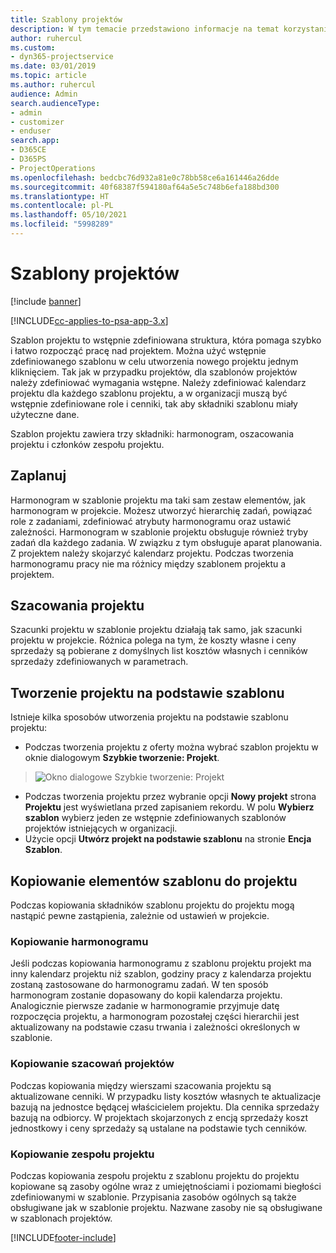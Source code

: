 ```yaml
---
title: Szablony projektów
description: W tym temacie przedstawiono informacje na temat korzystania z szablonów projektów w celu szybkiego konfigurowania projektów.
author: ruhercul
ms.custom:
- dyn365-projectservice
ms.date: 03/01/2019
ms.topic: article
ms.author: ruhercul
audience: Admin
search.audienceType:
- admin
- customizer
- enduser
search.app:
- D365CE
- D365PS
- ProjectOperations
ms.openlocfilehash: bedcbc76d932a81e0c78bb58ce6a161446a26dde
ms.sourcegitcommit: 40f68387f594180af64a5e5c748b6efa188bd300
ms.translationtype: HT
ms.contentlocale: pl-PL
ms.lasthandoff: 05/10/2021
ms.locfileid: "5998289"
---
```

# <a name="project-templates"></a>Szablony projektów 

[!include [banner](../includes/psa-now-project-operations.md)]

[!INCLUDE[cc-applies-to-psa-app-3.x](../includes/cc-applies-to-psa-app-3x.md)]

Szablon projektu to wstępnie zdefiniowana struktura, która pomaga szybko i łatwo rozpocząć pracę nad projektem. Można użyć wstępnie zdefiniowanego szablonu w celu utworzenia nowego projektu jednym kliknięciem. Tak jak w przypadku projektów, dla szablonów projektów należy zdefiniować wymagania wstępne. Należy zdefiniować kalendarz projektu dla każdego szablonu projektu, a w organizacji muszą być wstępnie zdefiniowane role i cenniki, tak aby składniki szablonu miały użyteczne dane.

Szablon projektu zawiera trzy składniki: harmonogram, oszacowania projektu i członków zespołu projektu.

## <a name="schedule"></a>Zaplanuj

Harmonogram w szablonie projektu ma taki sam zestaw elementów, jak harmonogram w projekcie. Możesz utworzyć hierarchię zadań, powiązać role z zadaniami, zdefiniować atrybuty harmonogramu oraz ustawić zależności. Harmonogram w szablonie projektu obsługuje również tryby zadań dla każdego zadania. W związku z tym obsługuje aparat planowania. Z projektem należy skojarzyć kalendarz projektu. Podczas tworzenia harmonogramu pracy nie ma różnicy między szablonem projektu a projektem.

## <a name="project-estimates"></a>Szacowania projektu

Szacunki projektu w szablonie projektu działają tak samo, jak szacunki projektu w projekcie. Różnica polega na tym, że koszty własne i ceny sprzedaży są pobierane z domyślnych list kosztów własnych i cenników sprzedaży zdefiniowanych w parametrach.

## <a name="creating-a-project-from-a-template"></a>Tworzenie projektu na podstawie szablonu
 
Istnieje kilka sposobów utworzenia projektu na podstawie szablonu projektu:

- Podczas tworzenia projektu z oferty można wybrać szablon projektu w oknie dialogowym **Szybkie tworzenie: Projekt**.

> ![Okno dialogowe Szybkie tworzenie: Projekt](media/project-11.png)

- Podczas tworzenia projektu przez wybranie opcji **Nowy projekt** strona **Projektu** jest wyświetlana przed zapisaniem rekordu. W polu **Wybierz szablon** wybierz jeden ze wstępnie zdefiniowanych szablonów projektów istniejących w organizacji.
- Użycie opcji **Utwórz projekt na podstawie szablonu** na stronie **Encja Szablon**.

## <a name="copying-components-of-template-to-project"></a>Kopiowanie elementów szablonu do projektu

Podczas kopiowania składników szablonu projektu do projektu mogą nastąpić pewne zastąpienia, zależnie od ustawień w projekcie.

### <a name="copying-the-schedule"></a>Kopiowanie harmonogramu

Jeśli podczas kopiowania harmonogramu z szablonu projektu projekt ma inny kalendarz projektu niż szablon, godziny pracy z kalendarza projektu zostaną zastosowane do harmonogramu zadań. W ten sposób harmonogram zostanie dopasowany do kopii kalendarza projektu. Analogicznie pierwsze zadanie w harmonogramie przyjmuje datę rozpoczęcia projektu, a harmonogram pozostałej części hierarchii jest aktualizowany na podstawie czasu trwania i zależności określonych w szablonie. 

### <a name="copying-project-estimates"></a>Kopiowanie szacowań projektów 

Podczas kopiowania między wierszami szacowania projektu są aktualizowane cenniki. W przypadku listy kosztów własnych te aktualizacje bazują na jednostce będącej właścicielem projektu. Dla cennika sprzedaży bazują na odbiorcy. W projektach skojarzonych z encją sprzedaży koszt jednostkowy i ceny sprzedaży są ustalane na podstawie tych cenników.

### <a name="copying-a-project-team"></a>Kopiowanie zespołu projektu

Podczas kopiowania zespołu projektu z szablonu projektu do projektu kopiowane są zasoby ogólne wraz z umiejętnościami i poziomami biegłości zdefiniowanymi w szablonie. Przypisania zasobów ogólnych są także obsługiwane jak w szablonie projektu. Nazwane zasoby nie są obsługiwane w szablonach projektów.


[!INCLUDE[footer-include](../includes/footer-banner.md)]